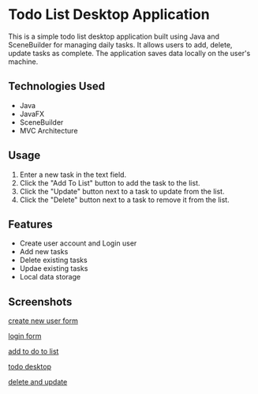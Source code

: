 # Todo List Desktop Application

This is a simple todo list desktop application built using Java and SceneBuilder for managing daily tasks. It allows users to add, delete, update tasks as complete. The application saves data locally on the user's machine. 

## Technologies Used

* Java
* JavaFX
* SceneBuilder
* MVC Architecture

## Usage

1.  Enter a new task in the text field.
2.  Click the "Add To List" button to add the task to the list.
3.  Click the "Update" button next to a task to update from the list.
4.  Click the "Delete" button next to a task to remove it from the list.

## Features

* Create user account and Login user
* Add new tasks
* Delete existing tasks
* Updae existing tasks
* Local data storage

## Screenshots

[create new user form](https://github.com/nahal109/To-Do-List-Desktop-App/blob/main/create%20new%20user%20form.jpg)

[login form](https://github.com/nahal109/To-Do-List-Desktop-App/blob/main/login%20form.jpg)

[add to do to list](https://github.com/nahal109/To-Do-List-Desktop-App/blob/main/add%20to%20do%20to%20list.jpg)

[todo desktop](https://github.com/nahal109/To-Do-List-Desktop-App/blob/main/todo%20desktop.jpg)

[delete and update](https://github.com/nahal109/To-Do-List-Desktop-App/blob/main/delete%20and%20update%20todo.jpg)



